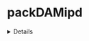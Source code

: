 # packDAMipd

<details>

* Version: 1.1.0
* GitHub: https://github.com/sheejamk/packDAMipd
* Source code: https://github.com/cran/packDAMipd
* Date/Publication: 2024-03-24 21:10:02 UTC
* Number of recursive dependencies: 200

Run `revdepcheck::revdep_details(, "packDAMipd")` for more info

</details>

